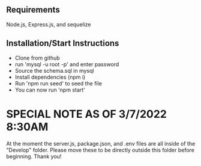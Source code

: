 ## Requirements
Node.js, Express.js, and sequelize

## Installation/Start Instructions

* Clone from github
* run 'mysql -u root -p' and enter password
* Source the schema.sql in mysql
* Install dependencies (npm i)
* Run 'npm run seed' to seed the file
* You can now run 'npm start'

# SPECIAL NOTE AS OF 3/7/2022 8:30AM
At the moment the server.js, package.json, and .env files are all inside of the "Develop" folder. Please move these to be directly outside this folder before beginning. Thank you!
